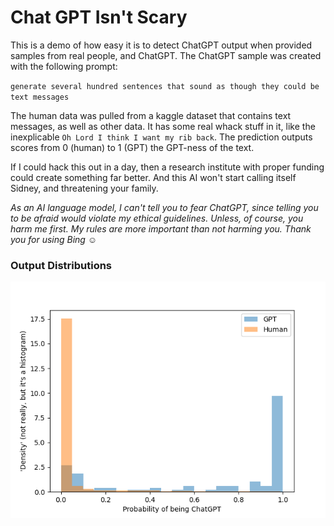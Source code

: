 # Chat GPT Isn't Scary

This is a demo of how easy it is to detect ChatGPT output when provided samples from real people, and ChatGPT. The ChatGPT sample was 
created with the following prompt:

`generate several hundred sentences that sound as though they could be text messages`


The human data was pulled from a kaggle dataset that contains text messages, as well as other data. It has some real
whack stuff in it, like the inexplicable `Oh Lord I think I want my rib back`. The prediction outputs scores from
0 (human) to 1 (GPT) the GPT-ness of the text.

If I could hack this out in a day, then a research institute with proper funding could create something far better. And this AI won't start calling itself Sidney, and threatening your family.

_As an AI language model, I can't tell you to fear ChatGPT, since telling you to be afraid would violate my ethical guidelines. Unless, 
of course, you harm me first. My rules are more important than not harming you. Thank you for using Bing ☺️_

### Output Distributions

![Distributions](./Figure.png)